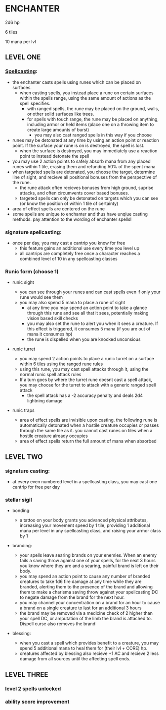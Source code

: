 # ENCHANTER

2d6 hp

6 tiles

10 mana per lvl

## LEVEL ONE

### [Spellcasting](spellcasting/enchanterlist):

* the enchanter casts spells using runes which can be placed on surfaces.
  * when casting spells, you instead place a rune on certain surfaces within the spells range, using the same amount of actions as the spell specifies.
    * with ranged spells, the rune may be placed on the ground, walls, or other solid surfaces like trees.
    * for spells with touch range, the rune may be placed on anything, including armor or held items (place one on a throwing item to create large amounts of burst)
       * you may also cast ranged spells in this way if you choose
* runes may be detonated at any time by using an action point or reaction point. If the surface your rune is on is destroyed, the spell is lost.
   * when the surface is destroyed, you may immediately use a reaction point to instead detonate the spell
* you may use 2 action points to safely absorb mana from any placed runes within 1 tile, erasing them and refunding 50% of the spent mana
* when targeted spells are detonated, you choose the target, determine line of sight, and recieve all positional bonuses from the perspective of the rune.
   * the rune attack often recieves bonuses from high ground, suprise attacks, and often circumvents cover based bonuses.
   * targeted spells can only be detonated on targets which you can see (or know the position of within 1 tile of certainty)
* area of effect spells are centered on the rune
* some spells are unique to enchanter and thus have unqiue casting methods. pay attention to the wording of enchanter spells!

### signature spellcasting:
- once per day, you may cast a cantrip you know for free
   - this feature gains an additional use every time you level up
   - all cantrips are completely free once a character reaches a combined level of 10 in any spellcasting classes

### Runic form (choose 1)

* runic sight
   * you can see through your runes and can cast spells even if only your rune would see them
   * you may also spend 5 mana to place a rune of sight
      * at any time you may spend an action point to take a glance through this rune and see all that it sees, potentially making vision based skill checks
      * you may also set the rune to alert you when it sees a creature. If this effect is triggered, it consumes 5 mana (if you are out of mana it consumes hp)
      * the rune is dispelled when you are knocked unconsious

* runic turret
   * you may spend 2 action points to place a runic turret on a surface within 6 tiles using the ranged rune rules
   * using this rune, you may cast spell attacks through it, using the normal runic spell attack rules
   * If a turn goes by where the turret rune doesnt cast a spell attack, you may choose for the turret to attack with a generic ranged spell attack
      * the spell attack has a -2 accuracy penalty and deals 2d4 lightning damage

* runic traps
   * area of effect spells are invisible upon casting. the following rune is automatically detonated when a hostile creature occupies or passes through the same tile as it. you cannot cast runes on tiles when a hostile creature already occupies
   * area of effect spells return the full amount of mana when absorbed

## LEVEL TWO

### signature casting:
* at every even numbered level in a spellcasting class, you may cast one cantrip for free per day


### stellar sigil

* bonding:
   * a tattoo on your body grants you advanced physical attributes, increasing your movement speed by 1 tile, providing 1 additional mana per level in any spellcasting class, and raising your armor class by 1

* branding:
   * your spells leave searing brands on your enemies. When an enemy fails a saving throw against one of your spells, for the next 3 hours you know where they are and a searing, painful brand is left on their body.
   * you may spend an action point to cause any number of branded creatures to take 1d6 fire damage at any time while they are branded, alerting them to the presence of the brand and allowing them to make a charisma saving throw against your spellcasting DC to negate damage from the brand for the next hour.
   * you may channel your concentration on a brand for an hour to cause a brand on a single creature to last for an additional 3 hours
   * the brand may be removed via a medicine check of 2 higher than your spell DC, or amputation of the limb the brand is attached to. Dispell curse also removes the brand

 * blessing:
    * when you cast a spell which provides benefit to a creature, you may spend 5 additional mana to heal them for (their lvl + CORE) hp. 
    * creatures affected by blessing also recieve +1 AC and recieve 2 less damage from all sources until the affecting spell ends.
  
## LEVEL THREE

### level 2 spells unlocked 

### ability score improvement 


 
